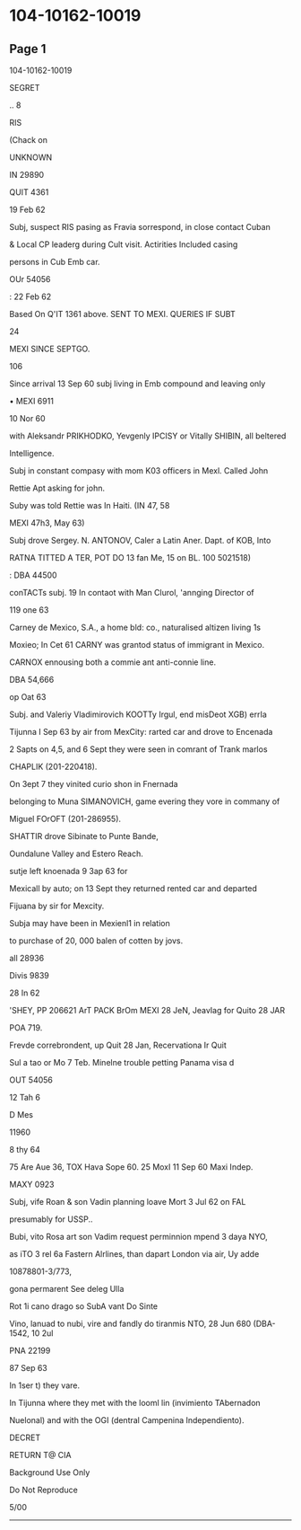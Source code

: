 # 104-10162-10019

## Page 1

104-10162-10019

SEGRET

.. 8

RIS

(Chack on

UNKNOWN

IN 29890

QUIT 4361

19 Feb 62

Subj, suspect RIS pasing as Fravia sorrespond, in close contact Cuban

& Local CP leaderg during Cult visit. Actirities Included casing

persons in Cub Emb car.

OUr 54056

: 22 Feb 62

Based On Q'IT 1361 above. SENT TO MEXI. QUERIES IF SUBT

24

MEXI SINCE SEPTGO.

106

Since arrival 13 Sep 60 subj living in Emb compound and leaving only

• MEXI 6911

10 Nor 60

with Aleksandr PRIKHODKO, Yevgenly IPCISY or Vitally SHIBIN, all beltered

Intelligence.

Subj in constant compasy with mom K03 officers in Mexl. Called John

Rettie Apt asking for john.

Suby was told Rettie was In Haiti. (IN 47, 58

MEXI 47h3, May 63)

Subj drove Sergey. N. ANTONOV, Caler a Latin Aner. Dapt. of KOB, Into

RATNA TITTED A TER, POT DO 13 fan Me, 15 on BL. 100 5021518)

: DBA 44500

conTACTs subj. 19 In contaot with Man Clurol, 'annging Director of

119 one 63

Carney de Mexico, S.A., a home bld: co., naturalised altizen living 1s

Moxieo; In Cet 61 CARNY was grantod status of immigrant in Mexico.

CARNOX ennousing both a commie ant anti-connie line.

DBA 54,666

op Oat 63

Subj. and Valeriy Vladimirovich KOOTTy Irgul, end misDeot XGB) errIa

Tijunna I Sep 63 by air from MexCity: rarted car and drove to Encenada

2 Sapts on 4,5, and 6 Sept they were seen in comrant of Trank marlos

CHAPLIK (201-220418).

On 3ept 7 they vinited curio shon in Fnernada

belonging to Muna SIMANOVICH, game evering they vore in commany of

Miguel FOrOFT (201-286955).

SHATTIR drove Sibinate to Punte Bande,

Oundalune Valley and Estero Reach.

sutje left knoenada 9 3ap 63 for

Mexicall by auto; on 13 Sept they returned rented car and departed

Fijuana by sir for Mexcity.

Subja may have been in Mexienl1 in relation

to purchase of 20, 000 balen of cotten by jovs.

all 28936

Divis 9839

28 In 62

'SHEY, PP 206621 ArT PACK BrOm MEXI 28 JeN, JeavIag for Quito 28 JAR

POA 719.

Frevde correbrondent, up Quit 28 Jan, Recervationa Ir Quit

Sul a tao or Mo 7 Teb. Minelne trouble petting Panama visa d

OUT 54056

12 Tah 6

D Mes

11960

8 thy 64

75 Are Aue 36, TOX Hava Sope 60. 25 MoxI 11 Sep 60 Maxi Indep.

MAXY 0923

Subj, vife Roan & son Vadin planning loave Mort 3 Jul 62 on FAL

presumably for USSP..

Bubi, vito Rosa art son Vadim request perminnion mpend 3 daya NYO,

as iTO 3 rel 6a Fastern Alrlines, than dapart London via air, Uy adde

10878801-3/773,

gona permarent See deleg Ulla

Rot 1i cano drago so SubA vant Do Sinte

Vino, lanuad to nubi, vire and fandly do tiranmis NTO, 28 Jun 680 (DBA-1542, 10 2ul

PNA 22199

87 Sep 63

In 1ser t) they vare.

In Tijunna where they met with the looml lin (invimiento TAbernadon

Nuelonal) and with the OGI (dentral Campenina Independiento).

DECRET

RETURN T@ CIA

Background Use Only

Do Not Reproduce

5/00

---

